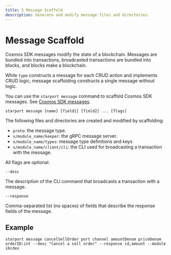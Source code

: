 ```yaml
---
title: 5 Message Scaffold
description: Generate and modify message files and directories.
---
```


# Message Scaffold

Cosmos SDK messages modify the state of a blockchain. Messages are bundled into transactions, broadcasted transactions are bundled into blocks, and blocks make a blockchain.

While `type` constructs a message for each CRUD action and implements CRUD logic, message scaffolding constructs a single message without logic.

You can use the `starport message` command to scaffold Cosmos SDK messages. See [Cosmos SDK messages](https://docs.cosmos.network/master/building-modules/messages-and-queries.html).

```
starport message [name] [field1] [field2] ... [flags]
```

The following files and directories are created and modified by scaffolding:

- `proto`: the message type.
- `x/module_name/keeper`: the gRPC message server.
- `x/module_name/types`: message type definitions and keys
- `x/module_name/client/cli`: the CLI used for broadcasting a transaction with the message.

All flags are optional.

`--desc`

The description of the CLI command that broadcasts a transaction with a message.

`--response`

Comma-separated list (no spaces) of fields that describe the response fields of the message.

## Example

```
starport message cancelSellOrder port channel amountDenom priceDenom orderID:int --desc "Cancel a sell order" --response id,amount --module ibcdex
```
